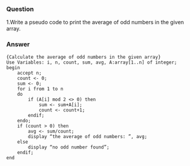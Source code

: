 ### Question
1.Write a pseudo code to print the average of odd numbers in the given array.

### Answer
```{r, tidy=FALSE, eval=FALSE}
{Calculate the average of odd numbers in the given array}
Use Variables: i, n, count, sum, avg, A:array[1..n] of integer;
begin
	accept n;
	count <- 0;
	sum	<- 0;
	for i from 1 to n
	do
		if (A[i] mod 2 <> 0) then
			sum	<- sum+A[i];
			count <- count+1;
		endif;
	endo;
	if (count > 0) then
		avg	<- sum/count;
		display “the average of odd numbers: ”, avg;
	else
		display “no odd number found”;
	endif;
end
```
